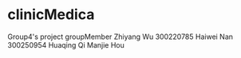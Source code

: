 # clinicMedica
Group4's project
groupMember
    Zhiyang Wu 300220785
    Haiwei Nan 300250954
    Huaqing Qi
    Manjie Hou